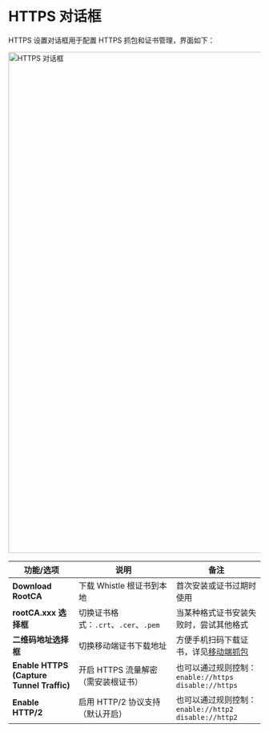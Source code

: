 # HTTPS 对话框

HTTPS 设置对话框用于配置 HTTPS 抓包和证书管理，界面如下：

<img src="/img/https.png" alt="HTTPS 对话框" width="1000" />

| 功能/选项                                 | 说明                                 | 备注                                         |
| ----------------------------------------- | ------------------------------------ | ------------------------------------------------- |
| **Download RootCA**                       | 下载 Whistle 根证书到本地            | 首次安装或证书过期时使用                          |
| **rootCA.xxx 选择框**                     | 切换证书格式：`.crt`、`.cer`、`.pem` | 当某种格式证书安装失败时，尝试其他格式            |
| **二维码地址选择框**                      | 切换移动端证书下载地址               | 方便手机扫码下载证书，详见[移动端抓包](../mobile) |
| **Enable HTTPS (Capture Tunnel Traffic)** | 开启 HTTPS 流量解密（需安装根证书）  | 也可以通过规则控制： `enable://https` `disable://https` |
| **Enable HTTP/2**                         | 启用 HTTP/2 协议支持（默认开启）     | 也可以通过规则控制： `enable://http2` `disable://http2` |



